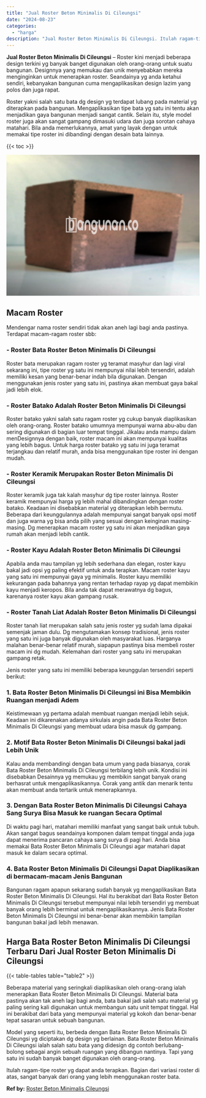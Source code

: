 ```yaml
---
title: "Jual Roster Beton Minimalis Di Cileungsi"
date: "2024-08-23"
categories: 
  - "harga"
description: "Jual Roster Beton Minimalis Di Cileungsi. Itulah ragam-tipe roster yg dapat anda terapkan. Bagian dari variasi roster di atas, sangat banyak dari orang yang..."
---
```


**Jual Roster Beton Minimalis Di Cileungsi** – Roster kini menjadi beberapa design terkini yg banyak banget digunakan oleh orang-orang untuk suatu bangunan. Designnya yang memukau dan unik menyebabkan mereka menginginkan untuk menerapkan roster. Seandainya yg anda ketahui sendiri, kebanyakan bangunan cuma mengaplikasikan design lazim yang polos dan juga rapat.

Roster yakni salah satu bata dg design yg terdapat lubang pada material yg diterapkan pada bangunan. Mengaplikasikan tipe bata yg satu ini tentu akan menjadikan gaya bangunan menjadi sangat cantik. Selain itu, style model roster juga akan sangat gampang dimasuki udara dan juga sorotan cahaya matahari. Bila anda memerlukannya, amat yang layak dengan untuk memakai tipe roster ini dibandingi dengan desain bata lainnya.

{{< toc >}}

![Jual Roster Beton Minimalis Di Cileungsi](/images/bata-roster-minimalis-29.png)

## Macam Roster

Mendengar nama roster sendiri tidak akan aneh lagi bagi anda pastinya. Terdapat macam-ragam roster sbb:

### \- Roster Bata Roster Beton Minimalis Di Cileungsi

Roster bata merupakan ragam roster yg teramat masyhur dan lagi viral sekarang ini, tipe roster yg satu ini mempunyai nilai lebih tersendiri, adalah memiliki kesan yang benar-benar indah bila digunakan. Dengan menggunakan jenis roster yang satu ini, pastinya akan membuat gaya bakal jadi lebih elok.

### \- Roster Batako Adalah Roster Beton Minimalis Di Cileungsi

Roster batako yakni salah satu ragam roster yg cukup banyak diaplikasikan oleh orang-orang. Roster batako umumnya mempunyai warna abu-abu dan sering digunakan di bagian luar tempat tinggal. Jikalau anda mampu dalam menDesignnya dengan baik, roster macam ini akan mempunyai kualitas yang lebih bagus. Untuk harga roster batako yg satu ini juga teramat terjangkau dan relatif murah, anda bisa menggunakan tipe roster ini dengan mudah.

### \- Roster Keramik Merupakan Roster Beton Minimalis Di Cileungsi

Roster keramik juga tak kalah masyhur dg tipe roster lainnya. Roster keramik mempunyai harga yg lebih mahal dibandingkan dengan roster batako. Keadaan ini disebabkan material yg diterapkan lebih bermutu. Beberapa dari keunggulannya adalah mempunyai sangat banyak opsi motif dan juga warna yg bisa anda pilih yang sesuai dengan keinginan masing-masing. Dg menerapkan macam roster yg satu ini akan menjadikan gaya rumah akan menjadi lebih cantik.

### \- Roster Kayu Adalah Roster Beton Minimalis Di Cileungsi

Apabila anda mau tampilan yg lebih sederhana dan elegan, roster kayu bakal jadi opsi yg paling efektif untuk anda terapkan. Macam roster kayu yang satu ini mempunyai gaya yg minimalis. Roster kayu memiliki kekurangan pada bahannya yang rentan terhadap rayap yg dapat membikin kayu menjadi keropos. Bila anda tak dapat merawatnya dg bagus, karenanya roster kayu akan gampang rusak.

### \- Roster Tanah Liat Adalah Roster Beton Minimalis Di Cileungsi

Roster tanah liat merupakan salah satu jenis roster yg sudah lama dipakai semenjak jaman dulu. Dg mengutamakan konsep tradisional, jenis roster yang satu ini juga banyak digunakan oleh masyarakat luas. Harganya malahan benar-benar relatif murah, siapapun pastinya bisa membeli roster macam ini dg mudah. Kelemahan dari roster yang satu ini merupakan gampang retak.

Jenis roster yang satu ini memiliki beberapa keunggulan tersendiri seperti berikut:

### 1\. Bata Roster Beton Minimalis Di Cileungsi ini Bisa Membikin Ruangan menjadi Adem

Keistimewaan yg pertama adalah membuat ruangan menjadi lebih sejuk. Keadaan ini dikarenakan adanya sirkulais angin pada Bata Roster Beton Minimalis Di Cileungsi yang membuat udara bisa masuk dg gampang.

### 2\. Motif Bata Roster Beton Minimalis Di Cileungsi bakal jadi Lebih Unik

Kalau anda membandingi dengan bata umum yang pada biasanya, corak Bata Roster Beton Minimalis Di Cileungsi terbilang lebih unik. Kondisi ini disebabkan Desainnya yg memukau yg membikin sangat banyak orang berhasrat untuk mengaplikasikannya. Corak yang antik dan menarik tentu akan membuat anda tertarik untuk menerapkannya.

### 3\. Dengan Bata Roster Beton Minimalis Di Cileungsi Cahaya Sang Surya Bisa Masuk ke ruangan Secara Optimal

Di waktu pagi hari, matahari memiliki manfaat yang sangat baik untuk tubuh. Akan sangat bagus seandainya komponen dalam tempat tinggal anda juga dapat menerima pancaran cahaya sang surya di pagi hari. Anda bisa memakai Bata Roster Beton Minimalis Di Cileungsi agar matahari dapat masuk ke dalam secara optimal.

### 4\. Bata Roster Beton Minimalis Di Cileungsi Dapat Diaplikasikan di bermacam-macam Jenis Bangunan

Bangunan ragam apapun sekarang sudah banyak yg mengaplikasikan Bata Roster Beton Minimalis Di Cileungsi. Hal itu berakibat dari Bata Roster Beton Minimalis Di Cileungsi tersebut mempunyai nilai lebih tersendiri yg membuat banyak orang lebih berminat untuk mengaplikasikannya. Jenis Bata Roster Beton Minimalis Di Cileungsi ini benar-benar akan membikin tampilan bangunan bakal jadi lebih menawan.

## Harga Bata Roster Beton Minimalis Di Cileungsi Terbaru Dari Jual Roster Beton Minimalis Di Cileungsi

{{< table-tables table="table2" >}}

Beberapa material yang seringkali diaplikasikan oleh orang-orang ialah menerapkan Bata Roster Beton Minimalis Di Cileungsi. Material bata pastinya akan tak aneh lagi bagi anda, bata bakal jadi salah satu material yg paling sering kali digunakan untuk membangun satu unit tempat tinggal. Hal ini berakibat dari bata yang mempunyai material yg kokoh dan benar-benar tepat sasaran untuk sebuah bangunan.

Model yang seperti itu, berbeda dengan Bata Roster Beton Minimalis Di Cileungsi yg diciptakan dg design yg berlainan. Bata Roster Beton Minimalis Di Cileungsi ialah salah satu bata yang didesign dg contoh berlubang-bolong sebagai angin sebuah ruangan yang dibangun nantinya. Tapi yang satu ini sudah banyak banget digunakan oleh orang-orang.

Itulah ragam-tipe roster yg dapat anda terapkan. Bagian dari variasi roster di atas, sangat banyak dari orang yang lebih menggunakan roster bata.

**Ref by:** [Roster Beton Minimalis Cileungsi](https://id.wikipedia.org/wiki/Roster)
